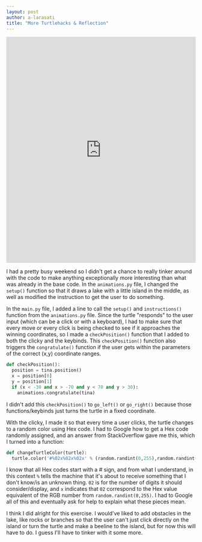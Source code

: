 ```yaml
---
layout: post
author: a-larasati
title: "More Turtlehacks & Reflection"
---
```


<iframe src="https://trinket.io/embed/python/ef07218bcb" width="100%" height="600" frameborder="0" marginwidth="0" marginheight="0" allowfullscreen></iframe>

I had a pretty busy weekend so I didn't get a chance to really tinker around with the code to make anything exceptionally more interesting than what was already in the base code. In the `animations.py` file, I changed the `setup()` function so that it draws a lake with a little island in the middle, as well as modified the instruction to get the user to do something. 

In the `main.py` file, I added a line to call the `setup()` and `instructions()` function from the `animations.py` file. Since the turtle "responds" to the user input (which can be a click or with a keyboard), I had to make sure that every move or every click is being checked to see if it approaches the winning coordinates, so I made a `checkPosition()` function that I added to both the clicky and the keybinds. This `checkPosition()` function also triggers the `congratulate()` function if the user gets within the parameters of the correct (x,y) coordinate ranges. 

```python
def checkPosition():
  position = tina.position()
  x = position[0]
  y = position[1]
  if (x < -30 and x > -70 and y < 70 and y > 30):
    animations.congratulate(tina)
```

I didn't add this `checkPosition()` to `go_left()` or `go_right()` because those functions/keybinds just turns the turtle in a fixed coordinate.

With the clicky, I made it so that every time a user clicks, the turtle changes to a random color using Hex code. I had to Google how to get a Hex code randomly assigned, and an answer from StackOverflow gave me this, which I turned into a function:

```python
def changeTurtleColor(turtle):
  turtle.color('#%02x%02x%02x' % (random.randint(0,255),random.randint(0,255),random.randint(0,255)))
```

I know that all Hex codes start with a # sign, and from what I understand, in this context `%` tells the machine that it's about to receive something that I don't know/is an unknown thing. `02` is for the number of digits it should consider/display, and `x` indicates that `02` correspond to the Hex value equivalent of the RGB number from `random.randint(0,255)`. I had to Google all of this and eventually ask for help to explain what these pieces mean.

I think I did alright for this exercise. I would've liked to add obstacles in the lake, like rocks or branches so that the user can't just click directly on the island or turn the turtle and make a beeline to the island, but for now this will have to do. I guess I'll have to tinker with it some more.
